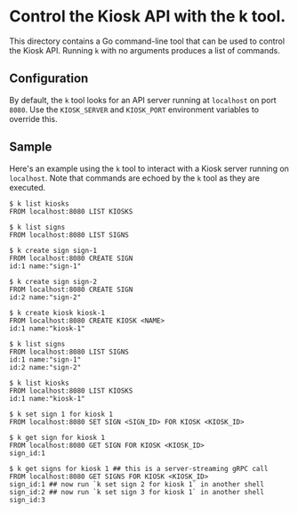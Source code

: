 # Control the Kiosk API with the k tool.

This directory contains a Go command-line tool that can be used to control
the Kiosk API. Running `k` with no arguments produces a list of commands.

## Configuration

By default, the `k` tool looks for an API server running at `localhost` on 
port `8080`. Use the `KIOSK_SERVER` and `KIOSK_PORT` environment variables to 
override this.

## Sample

Here's an example using the `k` tool to interact with a Kiosk server
running on `localhost`. Note that commands are echoed by the `k` tool
as they are executed.

```
$ k list kiosks
FROM localhost:8080 LIST KIOSKS

$ k list signs
FROM localhost:8080 LIST SIGNS

$ k create sign sign-1
FROM localhost:8080 CREATE SIGN
id:1 name:"sign-1" 

$ k create sign sign-2
FROM localhost:8080 CREATE SIGN
id:2 name:"sign-2" 

$ k create kiosk kiosk-1
FROM localhost:8080 CREATE KIOSK <NAME>
id:1 name:"kiosk-1" 

$ k list signs
FROM localhost:8080 LIST SIGNS
id:1 name:"sign-1" 
id:2 name:"sign-2" 

$ k list kiosks
FROM localhost:8080 LIST KIOSKS
id:1 name:"kiosk-1" 

$ k set sign 1 for kiosk 1
FROM localhost:8080 SET SIGN <SIGN_ID> FOR KIOSK <KIOSK_ID>

$ k get sign for kiosk 1
FROM localhost:8080 GET SIGN FOR KIOSK <KIOSK_ID>
sign_id:1 

$ k get signs for kiosk 1 ## this is a server-streaming gRPC call
FROM localhost:8080 GET SIGNS FOR KIOSK <KIOSK_ID>
sign_id:1 ## now run `k set sign 2 for kiosk 1` in another shell
sign_id:2 ## now run `k set sign 3 for kiosk 1` in another shell
sign_id:3 
```
